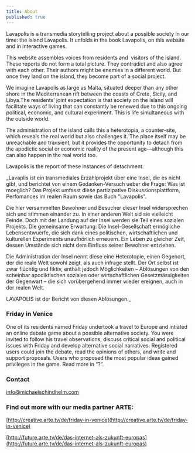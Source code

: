 ```yaml
---
title: About
published: true
---
```


Lavapolis is a transmedia storytelling project about a possible society in our time: the island Lavapolis. It unfolds in the book Lavapolis, on this website and in interactive games.

This website assembles voices from residents and  visitors of the island. These reports do not form a total picture. They contradict and also agree with each other. Their authors might be enemies in a different world. But once they land on the island, they become part of a social project. 

We imagine Lavapolis as large as Malta, situated deeper than any other shore in the Mediterranean rift between the coasts of Crete, Sicily, and Libya.The residents’ joint expectation is that society on the island will facilitate ways of living that can constantly be renewed due to this ongoing political, economic, and cultural experiment. This is life simultaneous with the outside world. 

The administration of the island calls this a heterotopia, a counter-site, which reveals the real world but also challenges it. The place itself may be unreachable and transient, but it provides the opportunity to detach from the apodictic social or economic reality of the present age—although this can also happen in the real world too. 

Lavapolis is the report of these instances of detachment.


_Lavaplis ist ein transmediales Erzählprojekt über eine Insel, die es nicht gibt, und berichtet von einem Gedanken-Versuch ueber die Frage: Was ist moeglich? Das Projekt umfasst diese partizipative Diskussionsplattform, Perfomances im realen Raum sowie das Buch "Lavapolis".  

Die hier versammelten Bewohner und Besucher dieser Insel widersprechen sich und stimmen einander zu. In einer anderen Welt sid sie vielleicht Feinde. Doch mit der Landung auf der Insel werden sie Teil eines sozialen Projekts. Die gemeinsame Erwartung: Die Insel-Gesellschaft ermögliche Lebensentwuerfe, die sich dank eines politischen, wirtschaftlichen und kulturellen Experiments unaufhörlich erneuern. Ein Leben zu gleicher Zeit, dessen Umstände sich nicht dem Einfluss seiner Bewohner entziehen. 

Die Administration der Insel nennt diese eine Heterotopie, einen Gegenort, der die reale Welt sowohl zeigt, als auch infrage stellt. Der Ort selbst ist zwar flüchtig und fiktiv, enthält jedoch Möglichkeiten – Ablösungen von den scheinbar apodiktischen sozialen oder wirtschaftlichen Gesetzmässigkeiten der Gegenwart – die sich vorübergehend immer wieder ereignen, auch in der realen Welt. 

LAVAPOLIS ist der Bericht von diesen Ablösungen._ 


### Friday in Venice
One of its residents named Friday undertook a travel to Europe and intiated an online debate game about a possible alternative society. You were invited to follow his travel observations, discuss critical social and political issues with Friday and develop alternative social narratives. Registered users could join the debate, read the opinions of others, and write and support proposals. Users who proposed the most popular ideas gained privileges in the game. Read more in “?”.

### Contact
[info@michaelschindhelm.com](mailto:info@michaelschindhelm.com)

### Find out more with our media partner ARTE: 

[http://creative.arte.tv/de/friday-in-venice](http://creative.arte.tv/de/friday-in-venice)

[http://future.arte.tv/de/das-internet-als-zukunft-europas](http://future.arte.tv/de/das-internet-als-zukunft-europas)
